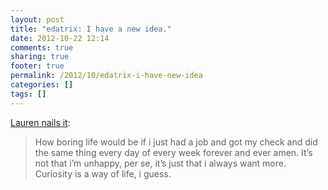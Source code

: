 ```yaml
---
layout: post
title: "edatrix: I have a new idea."
date: 2012-10-22 12:14
comments: true
sharing: true
footer: true
permalink: /2012/10/edatrix-i-have-new-idea
categories: []
tags: []
---
```

<a href="http://www.edatrix.com/post/34085766526/i-have-a-new-idea-i-know-i-have-an-obsessive">Lauren nails it</a>:

<blockquote>How boring life would be if i just had a job and got my check and did the same thing every day of every week forever and ever amen. It’s not that i’m unhappy, per se, it’s just that i always want more. Curiosity is a way of life, i guess.</blockquote>

